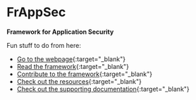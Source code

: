 # FrAppSec

**Framework for Application Security**

Fun stuff to do from here:
- [Go to the webpage](https://www.frappsec.org){:target="_blank"}
- [Read the framework](https://www.frappsec.org/FrAppSec/){:target="_blank"}
- [Contribute to the framework](https://github.com/frappsec/frappsec.github.io/FrAppSec.md){:target="_blank"}
- [Check out the resources](https://github.com/frappsec/frappsec.github.io/FrAppSec%20resources/){:target="_blank"}
- [Check out the supporting documentation](https://github.com/frappsec/frappsec.github.io/FrAppSec%20supporting%20documentation/){:target="_blank"}

